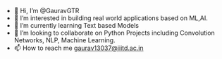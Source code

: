 - 👋 Hi, I’m @GauravGTR
- 👀 I’m interested in building real world applications based on ML,AI.
- 🌱 I’m currently learning Text based Models
- 💞️ I’m looking to collaborate on Python Projects including Convolution Networks, NLP, Machine Learning.
- 📫 How to reach me gaurav13037@iiitd.ac.in
<!---
GauravGTR/GauravGTR is a ✨ special ✨ repository because its `README.md` (this file) appears on your GitHub profile.
You can click the Preview link to take a look at your changes.
--->
